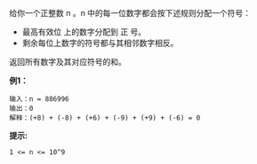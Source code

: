 给你一个正整数 n 。n 中的每一位数字都会按下述规则分配一个符号：

- 最高有效位 上的数字分配到 正 号。
- 剩余每位上数字的符号都与其相邻数字相反。
  
返回所有数字及其对应符号的和。

**例1：**
```
输入：n = 886996
输出：0
解释：(+8) + (-8) + (+6) + (-9) + (+9) + (-6) = 0
```

**提示:**
```
1 <= n <= 10^9
```


